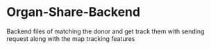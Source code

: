 # Organ-Share-Backend
Backend files of matching the donor and get track them with sending request along with the map tracking features
